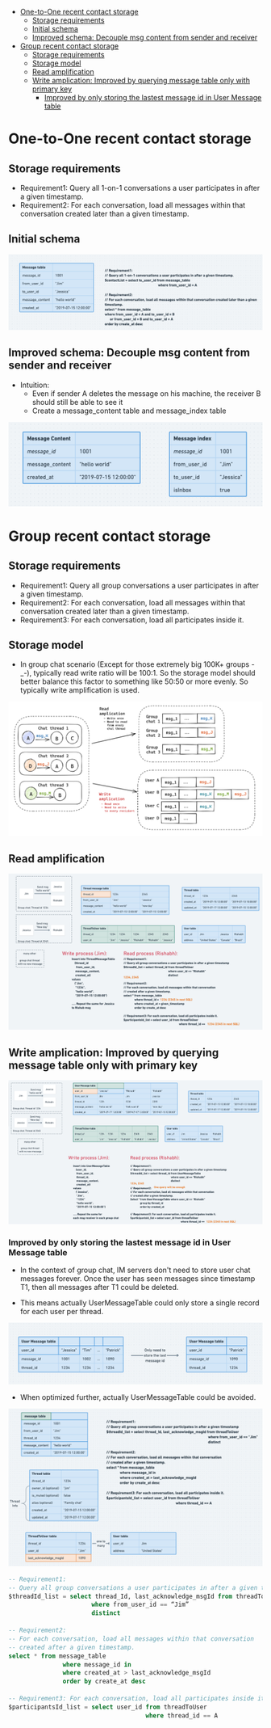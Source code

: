 - [One-to-One recent contact storage](#one-to-one-recent-contact-storage)
  - [Storage requirements](#storage-requirements)
  - [Initial schema](#initial-schema)
  - [Improved schema: Decouple msg content from sender and receiver](#improved-schema-decouple-msg-content-from-sender-and-receiver)
- [Group recent contact storage](#group-recent-contact-storage)
  - [Storage requirements](#storage-requirements-1)
  - [Storage model](#storage-model)
  - [Read amplification](#read-amplification)
  - [Write amplication: Improved by querying message table only with primary key](#write-amplication-improved-by-querying-message-table-only-with-primary-key)
    - [Improved by only storing the lastest message id in User Message table](#improved-by-only-storing-the-lastest-message-id-in-user-message-table)

# One-to-One recent contact storage
## Storage requirements
* Requirement1: Query all 1-on-1 conversations a user participates in after a given timestamp.
* Requirement2: For each conversation, load all messages within that conversation created later than a given timestamp.

## Initial schema

![](../.gitbook/assets/im_groupchat_recentContact_one_to_one.png)

## Improved schema: Decouple msg content from sender and receiver
* Intuition:
  * Even if sender A deletes the message on his machine, the receiver B should still be able to see it
  * Create a message\_content table and message\_index table

![](../.gitbook/assets/im_groupchat_recentContact_1to1_decouple.png)

# Group recent contact storage
## Storage requirements
* Requirement1: Query all group conversations a user participates in after a given timestamp.
* Requirement2: For each conversation, load all messages within that conversation created later than a given timestamp.
* Requirement3: For each conversation, load all participates inside it. 

## Storage model
* In group chat scenario (Except for those extremely big 100K+ groups -_-), typically read write ratio will be 100:1. So the storage model should better balance this factor to something like 50:50 or more evenly. So typically write amplification is used. 

![](../.gitbook/assets/im_groupchat_recentContact_storageModel.png)

## Read amplification

![](../.gitbook/assets/im_groupchat_recentContact_group.png)

## Write amplication: Improved by querying message table only with primary key

![](../.gitbook/assets/im_groupchat_recentContact_group_message_primarykey.png)

### Improved by only storing the lastest message id in User Message table
* In the context of group chat, IM servers don't need to store user chat messages forever. Once the user has seen messages since timestamp T1, then all messages after T1 could be deleted. 

* This means actually UserMessageTable could only store a single record for each user per thread. 

![](../.gitbook/assets/im_groupchat_recentContact_group_last_message_id.png)

* When optimized further, actually UserMessageTable could be avoided. 

![](../.gitbook/assets/im_groupchat_recentContact_group_onlyStore_last_message_id.png)

```sql
-- Requirement1: 
-- Query all group conversations a user participates in after a given timestamp
$threadId_list = select thread_Id, last_acknowledge_msgId from threadToUser
                       where from_user_id == “Jim”
                       distinct

-- Requirement2: 
-- For each conversation, load all messages within that conversation
-- created after a given timestamp.
select * from message_table 
               where message_id in 
               where created_at > last_acknowledge_msgId
               order by create_at desc

-- Requirement3: For each conversation, load all participates inside it. 
$participantsId_list = select user_id from threadToUser
                                      where thread_id == A
```